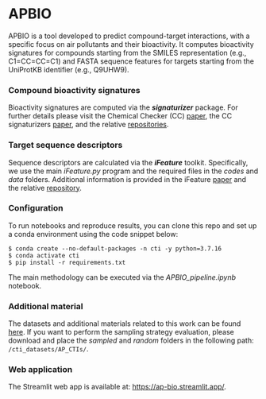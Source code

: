 # APBIO
APBIO is a tool developed to predict compound-target interactions, with a 
specific focus on air pollutants and their bioactivity.
It computes bioactivity signatures for compounds starting from the SMILES 
representation (e.g., C1=CC=CC=C1) and FASTA sequence features for targets 
starting from the UniProtKB identifier (e.g., Q9UHW9). 


### Compound bioactivity signatures
Bioactivity signatures are computed via the _**signaturizer**_ package. 
For further details please visit the Chemical Checker (CC)
<a href="https://doi.org/10.1038/s41587-020-0502-7" target="_blank">paper</a>, 
the CC signaturizers <a href="https://doi.org/10.1038/s41467-021-24150-4" target="_blank">paper</a>, 
and the relative <a href="https://gitlabsbnb.irbbarcelona.org/packages" target="_blank">repositories</a>. 


### Target sequence descriptors
Sequence descriptors are calculated via the _**iFeature**_ toolkit. Specifically, 
we use the main _iFeature.py_ program and the required files in the 
_codes_ and _data_ folders. Additional information is provided in the iFeature 
<a href="https://doi.org/10.1093/bioinformatics/bty140 " target="_blank">paper</a> 
and the relative <a href="https://github.com/Superzchen/iFeature" target="_blank">repository</a>. 


### Configuration 
To run notebooks and reproduce results, you can clone this repo and set up a 
conda environment using the code snippet below:
```
$ conda create --no-default-packages -n cti -y python=3.7.16
$ conda activate cti
$ pip install -r requirements.txt
```
The main methodology can be executed via the _APBIO_pipeline.ipynb_ notebook. 

### Additional material
The datasets and additional materials related to this work can be found 
<a href="https://univr-my.sharepoint.com/:f:/g/personal/eva_viesi_univr_it/EnxlMHBp2AxNtw9XyK6c7L8Bw7TicwZaJYUU9ll1vO5GMA?e=YNOeae" target="_blank">here</a>.
If you want to perform the sampling strategy evaluation, please download and place 
the _sampled_ and _random_ folders in the following path: `/cti_datasets/AP_CTIs/`. 


### Web application
The Streamlit web app is available at: https://ap-bio.streamlit.app/.